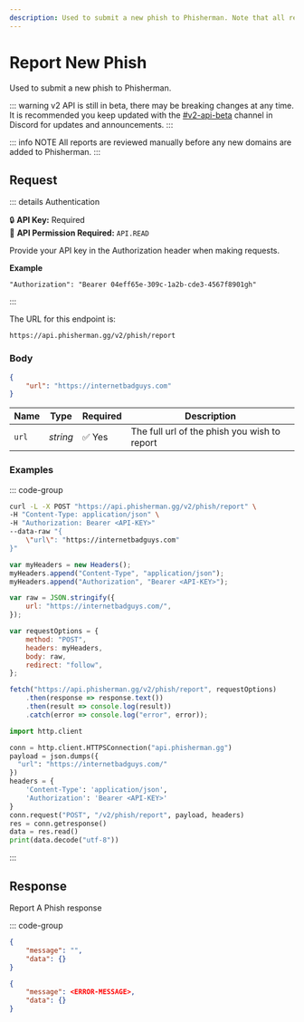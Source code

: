 ```yaml
---
description: Used to submit a new phish to Phisherman. Note that all reports are reviewed manually before any new domains are added to Phisherman.
---
```


# Report New Phish <Badge type="warning" text="POST" />

Used to submit a new phish to Phisherman.

::: warning
v2 API is still in beta, there may be breaking changes at any time. It is recommended you keep updated with the [#v2-api-beta](https://discord.com/channels/878130674844979210/904090622208663632) channel in Discord for updates and announcements.
:::

::: info NOTE
All reports are reviewed manually before any new domains are added to Phisherman.
:::

## Request

::: details Authentication

:lock: **API Key:** Required  
:key: **API Permission Required:** `API.READ`

Provide your API key in the Authorization header when making requests.

**Example**

```
"Authorization": "Bearer 04eff65e-309c-1a2b-cde3-4567f8901gh"
```

:::

The URL for this endpoint is:

```
https://api.phisherman.gg/v2/phish/report
```

### Body

```json
{
	"url": "https://internetbadguys.com"
}
```

| Name  | Type     | Required | Description                                  |
| ----- | -------- | -------- | -------------------------------------------- |
| `url` | _string_ | ✅ Yes   | The full url of the phish you wish to report |

### Examples

::: code-group

```sh [CURL]
curl -L -X POST "https://api.phisherman.gg/v2/phish/report" \
-H "Content-Type: application/json" \
-H "Authorization: Bearer <API-KEY>"
--data-raw "{
    \"url\": "https://internetbadguys.com"
}"

```

```js [JavaScript]
var myHeaders = new Headers();
myHeaders.append("Content-Type", "application/json");
myHeaders.append("Authorization", "Bearer <API-KEY>");

var raw = JSON.stringify({
	url: "https://internetbadguys.com/",
});

var requestOptions = {
	method: "POST",
	headers: myHeaders,
	body: raw,
	redirect: "follow",
};

fetch("https://api.phisherman.gg/v2/phish/report", requestOptions)
	.then(response => response.text())
	.then(result => console.log(result))
	.catch(error => console.log("error", error));
```

```py [Python]
import http.client

conn = http.client.HTTPSConnection("api.phisherman.gg")
payload = json.dumps({
  "url": "https://internetbadguys.com/"
})
headers = {
	'Content-Type': 'application/json',
	'Authorization': 'Bearer <API-KEY>'
}
conn.request("POST", "/v2/phish/report", payload, headers)
res = conn.getresponse()
data = res.read()
print(data.decode("utf-8"))
```

:::

## Response

Report A Phish response

::: code-group

```json [HTTP201]
{
	"message": "",
	"data": {}
}
```

```json [HTTP400]
{
	"message": <ERROR-MESSAGE>,
	"data": {}
}
```
